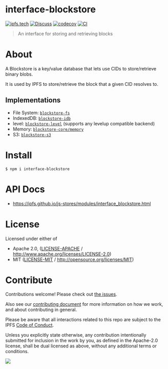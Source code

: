 # interface-blockstore

[![ipfs.tech](https://img.shields.io/badge/project-IPFS-blue.svg?style=flat-square)](https://ipfs.tech)
[![Discuss](https://img.shields.io/discourse/https/discuss.ipfs.tech/posts.svg?style=flat-square)](https://discuss.ipfs.tech)
[![codecov](https://img.shields.io/codecov/c/github/ipfs/js-stores.svg?style=flat-square)](https://codecov.io/gh/ipfs/js-stores)
[![CI](https://img.shields.io/github/actions/workflow/status/ipfs/js-stores/js-test-and-release.yml?branch=main\&style=flat-square)](https://github.com/ipfs/js-stores/actions/workflows/js-test-and-release.yml?query=branch%3Amain)

> An interface for storing and retrieving blocks

# About

<!--

!IMPORTANT!

Everything in this README between "# About" and "# Install" is automatically
generated and will be overwritten the next time the doc generator is run.

To make changes to this section, please update the @packageDocumentation section
of src/index.js or src/index.ts

To experiment with formatting, please run "npm run docs" from the root of this
repo and examine the changes made.

-->

A Blockstore is a key/value database that lets use CIDs to store/retrieve binary blobs.

It is used by IPFS to store/retrieve the block that a given CID resolves to.

## Implementations

- File System: [`blockstore-fs`](https://github.com/ipfs/js-stores/tree/main/packages/blockstore-fs)
- IndexedDB: [`blockstore-idb`](https://github.com/ipfs/js-stores/blob/main/packages/blockstore-idb)
- level: [`blockstore-level`](https://github.com/ipfs/js-stores/tree/main/packages/blockstore-level) (supports any levelup compatible backend)
- Memory: [`blockstore-core/memory`](https://github.com/ipfs/js-stores/blob/main/packages/blockstore-core/src/memory.ts)
- S3: [`blockstore-s3`](https://github.com/ipfs/js-stores/tree/main/packages/blockstore-s3)

# Install

```console
$ npm i interface-blockstore
```

# API Docs

- <https://ipfs.github.io/js-stores/modules/interface_blockstore.html>

# License

Licensed under either of

- Apache 2.0, ([LICENSE-APACHE](LICENSE-APACHE) / <http://www.apache.org/licenses/LICENSE-2.0>)
- MIT ([LICENSE-MIT](LICENSE-MIT) / <http://opensource.org/licenses/MIT>)

# Contribute

Contributions welcome! Please check out [the issues](https://github.com/ipfs/js-stores/issues).

Also see our [contributing document](https://github.com/ipfs/community/blob/master/CONTRIBUTING_JS.md) for more information on how we work, and about contributing in general.

Please be aware that all interactions related to this repo are subject to the IPFS [Code of Conduct](https://github.com/ipfs/community/blob/master/code-of-conduct.md).

Unless you explicitly state otherwise, any contribution intentionally submitted for inclusion in the work by you, as defined in the Apache-2.0 license, shall be dual licensed as above, without any additional terms or conditions.

[![](https://cdn.rawgit.com/jbenet/contribute-ipfs-gif/master/img/contribute.gif)](https://github.com/ipfs/community/blob/master/CONTRIBUTING.md)
